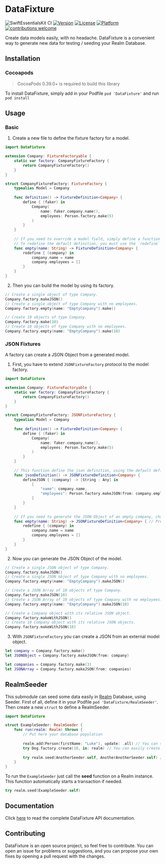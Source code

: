 # DataFixture

![SwiftEssentialsKit CI](https://github.com/andreadelfante/DataFixture/workflows/DataFixture%20CI/badge.svg)
[![Version](https://img.shields.io/cocoapods/v/DataFixture.svg?style=flat)](https://cocoapods.org/pods/DataFixture)
[![License](https://img.shields.io/cocoapods/l/DataFixture.svg?style=flat)](https://cocoapods.org/pods/DataFixture)
[![Platform](https://img.shields.io/cocoapods/p/DataFixture.svg?style=flat)](https://cocoapods.org/pods/DataFixture)
[![contributions welcome](https://img.shields.io/badge/contributions-welcome-brightgreen.svg?style=flat)](https://github.com/dwyl/esta/issues)

Create data models easily, with no headache. DataFixture is a convenient way to generate new data for testing / seeding your Realm Database.

## Installation
### Cocoapods
> CocoaPods 0.39.0+ is required to build this library

To install DataFixture, simply add in your Podfile `pod 'DataFixture'` and run `pod install`

## Usage
### Basic
1. Create a new file to define the fixture factory for a model.
```swift
import DataFixture

extension Company: FixtureFactoryable {
    static var factory: CompanyFixtureFactory {
        return CompanyFixtureFactory()
    }
}

struct CompanyFixtureFactory: FixtureFactory {
    typealias Model = Company
    
    func definition() -> FixtureDefinition<Company> {
        define { (faker) in
            Company(
                name: faker.company.name(),
                employees: Person.factory.make(5)
            )
        }
    }
    
    // If you need to override a model field, simply define a function that returns a `FixtureDefinition`.
    // To redefine the default definition, you must use the `redefine` function.
    func empty(name: String) -> FixtureDefinition<Company> {
        redefine { (company) in
            company.name = name
            company.employees = []
        }
    }
}
```

2. Then you can build the model by using its factory.
```swift
// Create a single object of type Company.
Company.factory.makeJSON()
// Create a single object of type Company with no employees.
Company.factory.empty(name: "EmptyCompany").make()

// Create 10 objects of type Company.
Company.factory.make(10)
// Create 10 objects of type Company with no employees.
Company.factory.empty(name: "EmptyCompany").make(10)
```

### JSON Fixtures
A factory can create a JSON Object from a generated model.
1. First, you have to extend `JSONFixtureFactory` protocol to the model factory.
```swift
import DataFixture

extension Company: FixtureFactoryable {
    static var factory: CompanyFixtureFactory {
        return CompanyFixtureFactory()
    }
}

struct CompanyFixtureFactory: JSONFixtureFactory {
    typealias Model = Company
    
    func definition() -> FixtureDefinition<Company> {
        define { (faker) in
            Company(
                name: faker.company.name(),
                employees: Person.factory.make(5)
            )
        }
    }
    
    // This function define the json definition, using the default definition (function `definition()`).
    func jsonDefinition() -> JSONFixtureDefinition<Company> {
        defineJSON { (company) -> [String : Any] in
            [
                "name": company.name,
                "employees": Person.factory.makeJSON(from: company.employees)
            ]
        }
    }
    
    // If you need to generate the JSON Object of an empty company, change the return type to `JSONFixtureDefinition`
    func empty(name: String) -> JSONFixtureDefinition<Company> { // Previously `FixtureDefinition`
        redefine { (company) in
            company.name = name
            company.employees = []
        }
    }
}
```

2. Now you can generate the JSON Object of the model.
```swift
// Create a single JSON object of type Company.
Company.factory.makeJSON()
// Create a single JSON object of type Company with no employees.
Company.factory.empty(name: "EmptyCompany").makeJSON()

// Create a JSON Array of 10 objects of type Company.
Company.factory.makeJSON(10)
// Create a JSON Array of 10 objects of type Company with no employees.
Company.factory.empty(name: "EmptyCompany").makeJSON(10)

// Create a Company object with its relative JSON object.
Company.factory.makeWithJSON()
// Create 10 Company object with its relative JSON objects.
Company.factory.makeWithJSON(10)
```

3. With `JSONFixtureFactory` you can create a JSON from an external model object.
```swift
let company = Company.factory.make()
let JSONObject = Company.factory.makeJSON(from: company)

let companies = Company.factory.make(3)
let JSONArray = Company.factory.makeJSON(from: companies)
```

## RealmSeeder
This submodule can seed some data easily in [Realm](https://github.com/realm/realm-cocoa) Database, using Seeder.
First of all, define it in your Podfile `pod 'DataFixture/RealmSeeder'`. Then create a new `struct` to define a RealmSeeder.
```swift
import DataFixture

struct ExampleSeeder: RealmSeeder {
    func run(realm: Realm) throws {
        // Put here your database population
        
        realm.add(Person(firstName: "Luke"), update: .all) // You can simply create an object and then add in Realm instance.
        try Dog.factory.create(10, in: realm) // You can easily create 10 fake dogs and then add in Realm instance.
        
        try realm.seed(AnotherSeeder.self, AnotherAnotherSeeder.self) // To call another seed, please use this function to automatic handling transactions.
    }
}
```

To run the `ExampleSeeder` just call the **seed** function on a Realm instance. This function automatically starts a transaction if needed.
```swift
try realm.seed(ExampleSeeder.self)
```

## Documentation
Click [here](https://andreadelfante.github.io/DataFixture/index.html) to read the complete DataFixture API documentation.

## Contributing
DataFixture is an open source project, so feel free to contribute.
You can open an issue for problems or suggestions, and you can propose your own fixes by opening a pull request with the changes.
